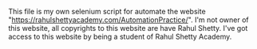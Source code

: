 This file is my own selenium script for automate the website "https://rahulshettyacademy.com/AutomationPractice/".
I'm not owner of this website, all copyrights to this website are have Rahul Shetty.
I've got access to this website by being a student of Rahul Shetty Academy.
